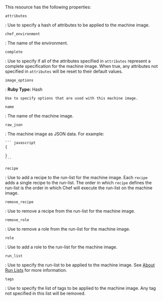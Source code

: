 This resource has the following properties:

`attributes`

:   Use to specify a hash of attributes to be applied to the machine
    image.

`chef_environment`

:   The name of the environment.

`complete`

:   Use to specify if all of the attributes specified in `attributes`
    represent a complete specification for the machine image. When true,
    any attributes not specified in `attributes` will be reset to their
    default values.

`image_options`

:   **Ruby Type:** Hash

    Use to specify options that are used with this machine image.

`name`

:   The name of the machine image.

`raw_json`

:   The machine image as JSON data. For example:

    ``` javascript
    {

    }
    ```

`recipe`

:   Use to add a recipe to the run-list for the machine image. Each
    `recipe` adds a single recipe to the run-list. The order in which
    `recipe` defines the run-list is the order in which Chef will
    execute the run-list on the machine image.

`remove_recipe`

:   Use to remove a recipe from the run-list for the machine image.

`remove_role`

:   Use to remove a role from the run-list for the machine image.

`role`

:   Use to add a role to the run-list for the machine image.

`run_list`

:   Use to specify the run-list to be applied to the machine image. See
    [About Run Lists](/run_lists/) for more information.

`tags`

:   Use to specify the list of tags to be applied to the machine image.
    Any tag not specified in this list will be removed.